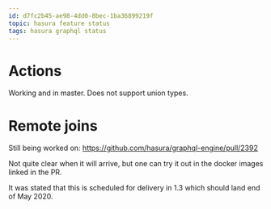 ```yaml
---
id: d7fc2b45-ae98-4dd0-8bec-1ba36899219f
topic: hasura feature status
tags: hasura graphql status
---
```


# Actions

Working and in master.
Does not support union types.

# Remote joins

Still being worked on: https://github.com/hasura/graphql-engine/pull/2392

Not quite clear when it will arrive, but one can try it out in the docker images linked in the PR.

It was stated that this is scheduled for delivery in 1.3 which should land end of May 2020.
